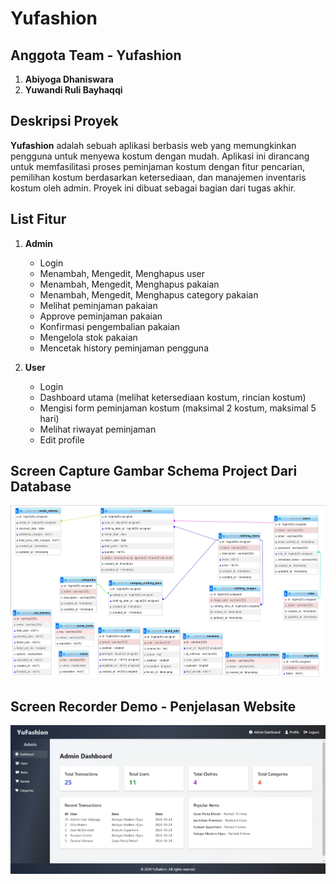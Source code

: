 # **Yufashion**

## Anggota Team - Yufashion
1. **Abiyoga Dhaniswara**  
2. **Yuwandi Ruli Bayhaqqi**  

## Deskripsi Proyek
**Yufashion** adalah sebuah aplikasi berbasis web yang memungkinkan pengguna untuk menyewa kostum dengan mudah. Aplikasi ini dirancang untuk memfasilitasi proses peminjaman kostum dengan fitur pencarian, pemilihan kostum berdasarkan ketersediaan, dan manajemen inventaris kostum oleh admin. Proyek ini dibuat sebagai bagian dari tugas akhir.

## List Fitur

1. **Admin**
   - Login
   - Menambah, Mengedit, Menghapus user
   - Menambah, Mengedit, Menghapus pakaian
   - Menambah, Mengedit, Menghapus category pakaian
   - Melihat peminjaman pakaian
   - Approve peminjaman pakaian
   - Konfirmasi pengembalian pakaian
   - Mengelola stok pakaian
   - Mencetak history peminjaman pengguna

2. **User**
   - Login
   - Dashboard utama (melihat ketersediaan kostum, rincian kostum)
   - Mengisi form peminjaman kostum (maksimal 2 kostum, maksimal 5 hari)
   - Melihat riwayat peminjaman
   - Edit profile

## Screen Capture Gambar Schema Project Dari Database
![image](images/DB_Schema.png)
## Screen Recorder Demo - Penjelasan Website
[![Screen Recorder Demo Penjelasan Website](images\thumbnail_video.png)](https://drive.google.com/file/d/15mme1f2nlkba18FFn7j1D5wisrfx32an/view?usp=sharing)
